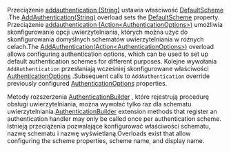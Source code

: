 <!--Don't update this for 2.2, use the 2.2 version -->
<span data-ttu-id="2c0a0-101">Przeciążenie [addauthentication (String)](/dotnet/api/microsoft.extensions.dependencyinjection.authenticationservicecollectionextensions.addauthentication#Microsoft_Extensions_DependencyInjection_AuthenticationServiceCollectionExtensions_AddAuthentication_Microsoft_Extensions_DependencyInjection_IServiceCollection_System_String_) ustawia właściwość [DefaultScheme](/dotnet/api/microsoft.aspnetcore.authentication.authenticationoptions.defaultscheme) .</span><span class="sxs-lookup"><span data-stu-id="2c0a0-101">The [AddAuthentication(String)](/dotnet/api/microsoft.extensions.dependencyinjection.authenticationservicecollectionextensions.addauthentication#Microsoft_Extensions_DependencyInjection_AuthenticationServiceCollectionExtensions_AddAuthentication_Microsoft_Extensions_DependencyInjection_IServiceCollection_System_String_) overload sets the [DefaultScheme](/dotnet/api/microsoft.aspnetcore.authentication.authenticationoptions.defaultscheme) property.</span></span> <span data-ttu-id="2c0a0-102">Przeciążenie [addauthentication (Action&lt;AuthenticationOptions&gt;)](/dotnet/api/microsoft.extensions.dependencyinjection.authenticationservicecollectionextensions.addauthentication#Microsoft_Extensions_DependencyInjection_AuthenticationServiceCollectionExtensions_AddAuthentication_Microsoft_Extensions_DependencyInjection_IServiceCollection_System_Action_Microsoft_AspNetCore_Authentication_AuthenticationOptions__) umożliwia skonfigurowanie opcji uwierzytelniania, których można użyć do skonfigurowania domyślnych schematów uwierzytelniania w różnych celach.</span><span class="sxs-lookup"><span data-stu-id="2c0a0-102">The [AddAuthentication(Action&lt;AuthenticationOptions&gt;)](/dotnet/api/microsoft.extensions.dependencyinjection.authenticationservicecollectionextensions.addauthentication#Microsoft_Extensions_DependencyInjection_AuthenticationServiceCollectionExtensions_AddAuthentication_Microsoft_Extensions_DependencyInjection_IServiceCollection_System_Action_Microsoft_AspNetCore_Authentication_AuthenticationOptions__) overload allows configuring authentication options, which can be used to set up default authentication schemes for different purposes.</span></span> <span data-ttu-id="2c0a0-103">Kolejne wywołania `AddAuthentication` przesłaniają wcześniej skonfigurowane właściwości [AuthenticationOptions](/dotnet/api/microsoft.aspnetcore.builder.authenticationoptions) .</span><span class="sxs-lookup"><span data-stu-id="2c0a0-103">Subsequent calls to `AddAuthentication` override previously configured [AuthenticationOptions](/dotnet/api/microsoft.aspnetcore.builder.authenticationoptions) properties.</span></span>

<span data-ttu-id="2c0a0-104">Metody rozszerzenia [AuthenticationBuilder](/dotnet/api/microsoft.aspnetcore.authentication.authenticationbuilder) , które rejestrują procedurę obsługi uwierzytelniania, można wywołać tylko raz dla schematu uwierzytelniania.</span><span class="sxs-lookup"><span data-stu-id="2c0a0-104">[AuthenticationBuilder](/dotnet/api/microsoft.aspnetcore.authentication.authenticationbuilder) extension methods that register an authentication handler may only be called once per authentication scheme.</span></span> <span data-ttu-id="2c0a0-105">Istnieją przeciążenia pozwalające konfigurować właściwości schematu, nazwę schematu i nazwę wyświetlaną.</span><span class="sxs-lookup"><span data-stu-id="2c0a0-105">Overloads exist that allow configuring the scheme properties, scheme name, and display name.</span></span>
